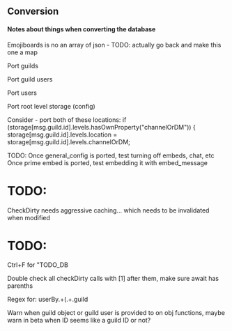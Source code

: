 ## Conversion
#### Notes about things when converting the database

Emojiboards is no an array of json - TODO: actually go back and make this one a map

Port guilds

Port guild users

Port users

Port root level storage (config)


Consider - port both of these locations:
if (storage[msg.guild.id].levels.hasOwnProperty("channelOrDM")) {
    storage[msg.guild.id].levels.location = storage[msg.guild.id].levels.channelOrDM;



TODO:
Once general_config is ported, test turning off embeds, chat, etc
Once prime embed is ported, test embedding it with embed_message




# TODO:
CheckDirty needs aggressive caching... which needs to be invalidated when modified


# TODO:
Ctrl+F for "TODO_DB

Double check all checkDirty calls with [1] after them, make sure await has parenths

Regex for:
userBy.+\(.+\.guild

Warn when guild object or guild user is provided to on obj functions, maybe warn in beta when ID seems like a guild ID or not?